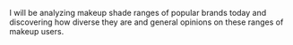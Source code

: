 I will be analyzing makeup shade ranges of popular brands today and discovering how diverse they are and general opinions on these ranges of makeup users. 